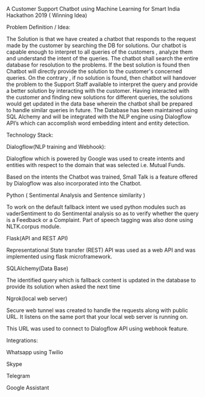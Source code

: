 A Customer Support Chatbot using Machine Learning for Smart India Hackathon 2019 ( Winning Idea)

Problem Definition / Idea:

The Solution is that we have created a chatbot that responds to the request made by the customer by searching the DB for solutions. Our chatbot is capable enough to interpret to all queries of the customers , analyze them and understand the intent of the queries. The chatbot shall search the entire database for resolution to the problems. If the best solution is found then Chatbot will directly provide the solution to the customer's concerned queries. On the contrary , if no solution is found, then chatbot will handover the problem to the Support Staff available to interpret the query and provide a better solution by interacting with the customer. Having interacted with the customer and finding new solutions for different queries, the solutions would get updated in the data base wherein the chatbot shall be prepared to handle similar queries in future. The Database has been maintained using SQL Alchemy and will be integrated with the NLP engine using Dialogflow API’s which can accomplish word embedding intent and entity detection.

Technology Stack:

Dialogflow(NLP training and Webhook):

Dialogflow which is powered by Google was used to create intents and entities with respect to the domain that was selected i.e. Mutual Funds.

Based on the intents the Chatbot was trained, Small Talk is a feature offered by Dialogflow was also incorporated into the Chatbot.

Python ( Sentimental Analysis and Sentence similarity )

To work on the default fallback intent we used python modules such as vaderSentiment to do Sentimental analysis so as to verify whether the query is a Feedback or a Complaint. Part of speech tagging was also done using NLTK.corpus module.

Flask(API and REST API)

Representational State transfer (REST) API was used as a web API and was implemented using flask microframework.

SQLAlchemy(Data Base)

The identified query which is fallback content is updated in the database to provide its solution when asked the next time

Ngrok(local web server)

Secure web tunnel was created to handle the requests along with public URL. It listens on the same port that your local web server is running on.

This URL was used to connect to Dialogflow API using webhook feature.

Integrations:

Whatsapp using Twilio

Skype

Telegram

Google Assistant
